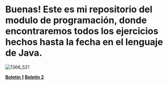 # Buenas! Este es mi repositorio del modulo de programación, donde encontraremos todos los ejercicios hechos hasta la fecha en el lenguaje de Java.
![1366_521](https://user-images.githubusercontent.com/115450050/214363965-6324548a-774c-4fbc-be18-ce3b7d47ab70.jpg)


[Boletin1]:https://github.com/alvaroleon10/JavaProg/tree/main/Boletin1
[Boletin2]:https://github.com/alvaroleon10/JavaProg/tree/main/Boletin2

[**Boletín 1**][Boletin1]
[**Boletín 2**][Boletin2]

